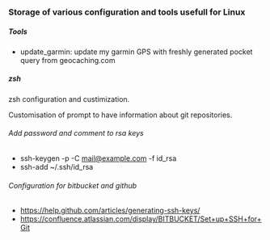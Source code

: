 ### Storage of various configuration and tools usefull for Linux
##### Tools
* update_garmin: update my garmin GPS with freshly generated pocket query from geocaching.com

##### zsh
zsh configuration and custimization.

Customisation of prompt to have information about git repositories.

###### Add password and comment to rsa keys
* ssh-keygen -p -C mail@example.com -f id_rsa
* ssh-add ~/.ssh/id_rsa

###### Configuration for bitbucket and github
* https://help.github.com/articles/generating-ssh-keys/
* https://confluence.atlassian.com/display/BITBUCKET/Set+up+SSH+for+Git
